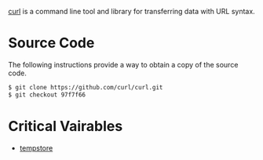 [curl](https://github.com/curl/curl) is a command line tool and library for transferring data with URL syntax.

# Source Code

The following instructions provide a way to obtain a copy of the source code.

```bash
$ git clone https://github.com/curl/curl.git
$ git checkout 97f7f66
```

# Critical Vairables

* [tempstore](tempstore.md)
